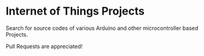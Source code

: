 # Internet of Things Projects
Search for source codes of various Arduino and other microcontroller based Projects. 

Pull Requests are appreciated! 
